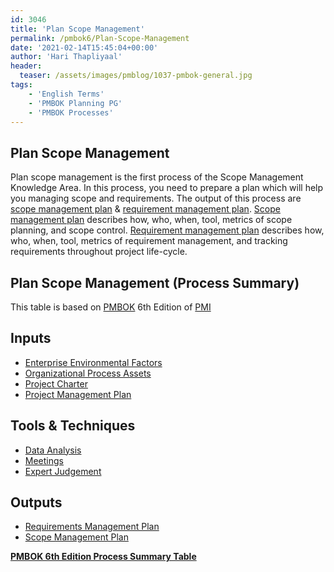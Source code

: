 ```yaml
---
id: 3046   
title: 'Plan Scope Management'
permalink: /pmbok6/Plan-Scope-Management
date: '2021-02-14T15:45:04+00:00'
author: 'Hari Thapliyaal'
header:
  teaser: /assets/images/pmblog/1037-pmbok-general.jpg
tags:
    - 'English Terms'
    - 'PMBOK Planning PG'
    - 'PMBOK Processes'
---
```


## Plan Scope Management

Plan scope management is the first process of the Scope Management Knowledge Area. In this process, you need to prepare a plan which will help you managing scope and requirements. The output of this process are [scope management plan](/pmbok6/scope-management-plan) & [requirement management plan](/pmbok6/requirement-management-plan). [Scope management plan](/pmbok6/Scope-management-plan) describes how, who, when, tool, metrics of scope planning, and scope control. [Requirement management plan](/pmbok6/Requirement-management-plan) describes how, who, when, tool, metrics of requirement management, and tracking requirements throughout project life-cycle.

## Plan Scope Management (Process Summary)

This table is based on [PMBOK](https://www.pmi.org/pmbok-guide-standards) 6th Edition of [PMI](https://www.pmi.org/)

## **Inputs**

- [Enterprise Environmental Factors](/pmbok6/enterprise-environmental-factors)
- [Organizational Process Assets](/pmbok6/organizational-process-assets)
- [Project Charter](/pmbok6/project-charter)
- [Project Management Plan](/pmbok6/project-management-plan)

## **Tools &amp; Techniques**

- [Data Analysis](/pmbok6/data-analysis)
- [Meetings](/pmbok6/meetings)
- [Expert Judgement](/pmbok6/expert-judgement)

## **Outputs**

- [Requirements Management Plan](/pmbok6/requirements-management-plan)
- [Scope Management Plan](/pmbok6/scope-management-plan)

**[PMBOK 6th Edition Process Summary Table](process-groups-and-processes-in-pmbok6/)**